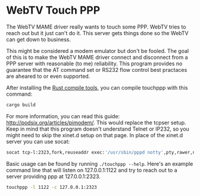 # WebTV Touch PPP

The WebTV MAME driver really wants to touch some PPP. WebTV tries to reach out but it just can't do it. This server gets things done so the WebTV can get down to business.

This might be considered a modem emulator but don't be fooled. The goal of this is to make the WebTV MAME driver connect and disconnect from a PPP server with reasonable (to me) reliability. This program provides no guarantee that the AT command set or RS232 flow control best practaces are aheared to or even supported.

After installing the [Rust compile tools](https://www.rust-lang.org/), you can compile touchppp with this command:

```sh
cargo build
```

For more information, you can read this guide: http://podsix.org/articles/pimodem/. This would replace the tcpser setup. Keep in mind that this program doesn't understand Telnet or IP232, so you might need to skip the xinet.d setup on that page. In place of the xinet.d server you can use socat:

```sh
socat tcp-l:2323,fork,reuseaddr exec:'/usr/sbin/pppd notty',pty,rawer,nonblock=1,iexten=0,b115200
```

Basic usage can be found by running `./touchppp --help`. Here's an example command line that will listen on 127.0.0.1:1122 and try to reach out to a server providing ppp at 127.0.0.1:2323.

```sh
touchppp -l 1122 -c 127.0.0.1:2323
```